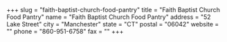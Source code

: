 +++
slug = "faith-baptist-church-food-pantry"
title = "Faith Baptist Church Food Pantry"
name = "Faith Baptist Church Food Pantry"
address = "52 Lake Street"
city = "Manchester"
state = "CT"
postal = "06042"
website = ""
phone = "860-951-6758"
fax = ""
+++
